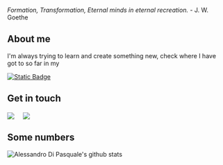 _Formation, Transformation, Eternal minds in eternal recreation._
  \-  J. W. Goethe

## About me
I'm always trying to learn and create something new, check where I have got to so far in my

<a href="https://aledipa.github.io/" target="blank"><img alt="Static Badge" src="https://img.shields.io/badge/%F0%9D%92%9C-Portfolio-gray?style=for-the-badge&link=https%3A%2F%2Faledipa.github.io%2F"></a>

## Get in touch
<p align="left">
<a href="https://www.linkedin.com/in/alessandro-di-pasquale-4661b6239/" target="blank"><img align="center" src="https://img.shields.io/badge/Alessandro Di Pasquale-0077B5?style=for-the-badge&logo=linkedin&logoColor=white" /></a> &nbsp;&nbsp;&nbsp;  
<a href="mailto:aledipa.03@gmail.com" target="blank"><img align="center" src="https://img.shields.io/badge/aledipa.03@gmail.com-D14836?style=for-the-badge&logo=gmail&logoColor=white" /></a>

## Some numbers
![Alessandro Di Pasquale's github stats](https://github-readme-stats.vercel.app/api?username=aledipa&show_icons=true&hide_border=true)

<!--
**aledipa/aledipa** is a ✨ _special_ ✨ repository because its `README.md` (this file) appears on your GitHub profile.

Here are some ideas to get you started:

- 🔭 I’m currently working on ...
- 🌱 I’m currently learning ...
- 👯 I’m looking to collaborate on ...
- 🤔 I’m looking for help with ...
- 💬 Ask me about ...
- 📫 How to reach me: ...
- 😄 Pronouns: ...
- ⚡ Fun fact: ...
-->

